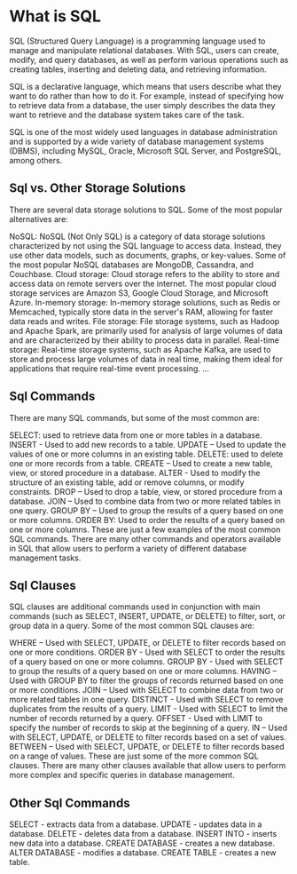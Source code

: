 What is SQL
===========

SQL (Structured Query Language) is a programming language used to manage and manipulate relational databases. With SQL, users can create, modify, and query databases, as well as perform various operations such as creating tables, inserting and deleting data, and retrieving information.

SQL is a declarative language, which means that users describe what they want to do rather than how to do it. For example, instead of specifying how to retrieve data from a database, the user simply describes the data they want to retrieve and the database system takes care of the task.

SQL is one of the most widely used languages in database administration and is supported by a wide variety of database management systems (DBMS), including MySQL, Oracle, Microsoft SQL Server, and PostgreSQL, among others.

Sql vs. Other Storage Solutions
-------------------------------

There are several data storage solutions to SQL. Some of the most popular alternatives are:

NoSQL: NoSQL (Not Only SQL) is a category of data storage solutions characterized by not using the SQL language to access data. Instead, they use other data models, such as documents, graphs, or key-values. Some of the most popular NoSQL databases are MongoDB, Cassandra, and Couchbase.
Cloud storage: Cloud storage refers to the ability to store and access data on remote servers over the internet. The most popular cloud storage services are Amazon S3, Google Cloud Storage, and Microsoft Azure.
In-memory storage: In-memory storage solutions, such as Redis or Memcached, typically store data in the server's RAM, allowing for faster data reads and writes.
File storage: File storage systems, such as Hadoop and Apache Spark, are primarily used for analysis of large volumes of data and are characterized by their ability to process data in parallel.
Real-time storage: Real-time storage systems, such as Apache Kafka, are used to store and process large volumes of data in real time, making them ideal for applications that require real-time event processing.
...

Sql Commands
------------

There are many SQL commands, but some of the most common are:

SELECT: used to retrieve data from one or more tables in a database.
INSERT - Used to add new records to a table.
UPDATE – Used to update the values of one or more columns in an existing table.
DELETE: used to delete one or more records from a table.
CREATE – Used to create a new table, view, or stored procedure in a database.
ALTER - Used to modify the structure of an existing table, add or remove columns, or modify constraints.
DROP – Used to drop a table, view, or stored procedure from a database.
JOIN – Used to combine data from two or more related tables in one query.
GROUP BY – Used to group the results of a query based on one or more columns.
ORDER BY: Used to order the results of a query based on one or more columns.
These are just a few examples of the most common SQL commands. There are many other commands and operators available in SQL that allow users to perform a variety of different database management tasks.



Sql Clauses
-----------
SQL clauses are additional commands used in conjunction with main commands (such as SELECT, INSERT, UPDATE, or DELETE) to filter, sort, or group data in a query. Some of the most common SQL clauses are:

WHERE – Used with SELECT, UPDATE, or DELETE to filter records based on one or more conditions.
ORDER BY - Used with SELECT to order the results of a query based on one or more columns.
GROUP BY - Used with SELECT to group the results of a query based on one or more columns.
HAVING – Used with GROUP BY to filter the groups of records returned based on one or more conditions.
JOIN – Used with SELECT to combine data from two or more related tables in one query.
DISTINCT - Used with SELECT to remove duplicates from the results of a query.
LIMIT - Used with SELECT to limit the number of records returned by a query.
OFFSET - Used with LIMIT to specify the number of records to skip at the beginning of a query.
IN – Used with SELECT, UPDATE, or DELETE to filter records based on a set of values.
BETWEEN – Used with SELECT, UPDATE, or DELETE to filter records based on a range of values.
These are just some of the more common SQL clauses. There are many other clauses available that allow users to perform more complex and specific queries in database management.

Other Sql Commands
------------------
SELECT - extracts data from a database.
UPDATE - updates data in a database.
DELETE - deletes data from a database.
INSERT INTO - inserts new data into a database.
CREATE DATABASE - creates a new database.
ALTER DATABASE - modifies a database.
CREATE TABLE - creates a new table.
